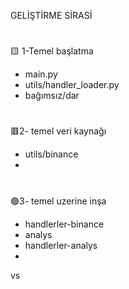 GELİŞTİRME SİRASİ
#
🟨 1-Temel başlatma 
* main.py
* utils/handler_loader.py
* bağımsız/dar
#
🟥2- temel veri kaynağı 
* utils/binance
* 
#
🟢3- temel uzerine inşa 
* handlerler-binance
* analys
* handlerler-analys
* 
vs
